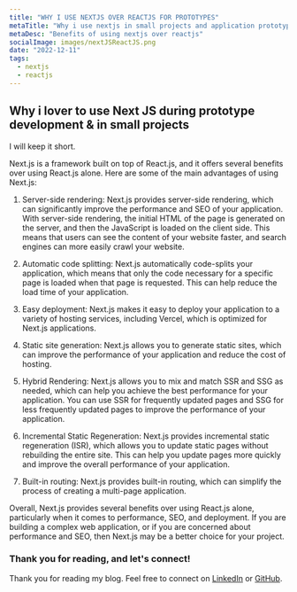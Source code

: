```yaml
---
title: "WHY I USE NEXTJS OVER REACTJS FOR PROTOTYPES"
metaTitle: "Why i use nextjs in small projects and application prototypes"
metaDesc: "Benefits of using nextjs over reactjs"
socialImage: images/nextJSReactJS.png
date: "2022-12-11"
tags:
  - nextjs
  - reactjs
---
```


## Why i lover to use Next JS during prototype development & in small projects

I will keep it short.

Next.js is a framework built on top of React.js, and it offers several benefits over using React.js alone. Here are some of the main advantages of using Next.js:

1. Server-side rendering: Next.js provides server-side rendering, which can significantly improve the performance and SEO of your application. With server-side rendering, the initial HTML of the page is generated on the server, and then the JavaScript is loaded on the client side. This means that users can see the content of your website faster, and search engines can more easily crawl your website.

2. Automatic code splitting: Next.js automatically code-splits your application, which means that only the code necessary for a specific page is loaded when that page is requested. This can help reduce the load time of your application.

3. Easy deployment: Next.js makes it easy to deploy your application to a variety of hosting services, including Vercel, which is optimized for Next.js applications.

4. Static site generation: Next.js allows you to generate static sites, which can improve the performance of your application and reduce the cost of hosting.

5. Hybrid Rendering: Next.js allows you to mix and match SSR and SSG as needed, which can help you achieve the best performance for your application. You can use SSR for frequently updated pages and SSG for less frequently updated pages to improve the performance of your application.
6. Incremental Static Regeneration: Next.js provides incremental static regeneration (ISR), which allows you to update static pages without rebuilding the entire site. This can help you update pages more quickly and improve the overall performance of your application.
7. Built-in routing: Next.js provides built-in routing, which can simplify the process of creating a multi-page application.

Overall, Next.js provides several benefits over using React.js alone, particularly when it comes to performance, SEO, and deployment. If you are building a complex web application, or if you are concerned about performance and SEO, then Next.js may be a better choice for your project.

### Thank you for reading, and let's connect!

Thank you for reading my blog. Feel free to connect on [LinkedIn](https://www.linkedin.com/in/gunvantsharma/)
or [GitHub](https://github.com/gunvant8008).
